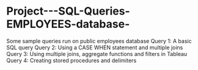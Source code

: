 # Project---SQL-Queries-EMPLOYEES-database-
Some sample queries run on public employees database 
Query 1: A basic SQL query 
Query 2: Using a CASE WHEN statement and multiple joins 
Query 3: Using multiple joins, aggregate functions and filters in Tableau
Query 4: Creating stored procedures and delimiters
